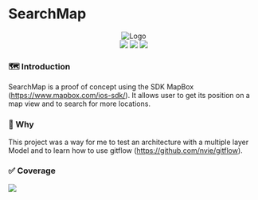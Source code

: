 # SearchMap

<p align="center">
    <img src="https://s18.postimg.org/3l2axkqy1/Icon-60_3x.png" alt="Logo">
    <br>
    <img src="https://img.shields.io/badge/Xcode-9.0%2B-blue.svg">
    <img src="https://img.shields.io/badge/iOS-9.0%2B-blue.svg">
    <img src="https://img.shields.io/badge/Swift-4.1%2B-orange.svg">
</p>

### 🗺 Introduction 

SearchMap is a proof of concept using the SDK MapBox (https://www.mapbox.com/ios-sdk/).
It allows user to get its position on a map view and to search for more locations.

### 🤔 Why

This project was a way for me to test an architecture with a multiple layer Model and to learn how to use gitflow (https://github.com/nvie/gitflow).

### ✅ Coverage

<img src="https://s18.postimg.org/v9oy50lnd/Map_Search_Test_Coverage.png" />
